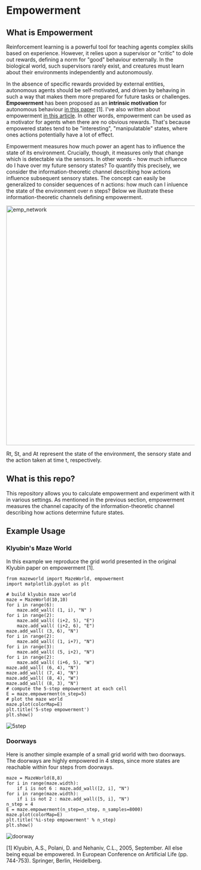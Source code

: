 # Empowerment

## What is Empowerment

Reinforcement learning is a powerful tool for teaching agents complex skills based on experience. However, it relies upon a supervisor or "critic" to dole out rewards, defining a norm for "good" behaviour externally. In the biological world, such supervisors rarely exist, and creatures must learn about their environments independently and autonomously.

In the absence of specific rewards provided by external entities, autonomous agents should be self-motivated, and driven by behaving in such a way that makes them more prepared for future tasks or challenges. **Empowerment** has been proposed as an **intrinsic motivation** for autonomous behaviour [in this paper](https://uhra.herts.ac.uk/bitstream/handle/2299/1918/901933.pdf?sequence=1) [1]. I've also written about empowerment [in this article](https://towardsdatascience.com/empowerment-as-intrinsic-motivation-b84af36d5616). In other words, empowerment can be used as a motivator for agents when there are no obvious rewards. That's because empowered states tend to be "interesting", "manipulatable" states, where ones actions potentially have a lot of effect. 

Empowerment measures how much power an agent has to influence the state of its environment. Crucially, though, it measures only that change which is detectable via the sensors. In other words - how much influence do I have over my future sensory states? To quantify this precisely, we consider the information-theoretic channel describing how actions influence subsequent sensory states. The concept can easily be generalized to consider sequences of n actions: how much can I inluence the state of the environment over n steps? Below we illustrate these information-theoretic channels defining empowerment. 

<img width="641" alt="emp_network" src="https://user-images.githubusercontent.com/13951953/44619336-b15eef00-a87c-11e8-9fea-6eb8c564fbb7.png">

Rt, St, and At represent the state of the environment, the sensory state and the action taken at time t, respectively. 

## What is this repo?

This repository allows you to calculate empowerment and experiment with it in various settings. As mentioned in the previous section, empowerment measures the channel capacity of the information-theoretic channel describing how actions determine future states.

## Example Usage 

### Klyubin's Maze World 
In this example we reproduce the grid world presented in the original Klyubin paper on empowerment [1]. 

    from mazeworld import MazeWorld, empowerment
    import matplotlib.pyplot as plt

    # build klyubin maze world 
    maze = MazeWorld(10,10)
    for i in range(6):
        maze.add_wall( (1, i), "N" )
    for i in range(2):
        maze.add_wall( (i+2, 5), "E")
        maze.add_wall( (i+2, 6), "E")
    maze.add_wall( (3, 6), "N")
    for i in range(2):
        maze.add_wall( (1, i+7), "N")
    for i in range(3):
        maze.add_wall( (5, i+2), "N")
    for i in range(2):
        maze.add_wall( (i+6, 5), "W")
    maze.add_wall( (6, 4), "N")
    maze.add_wall( (7, 4), "N")
    maze.add_wall( (8, 4), "W")
    maze.add_wall( (8, 3), "N")
    # compute the 5-step empowerment at each cell 
    E = maze.empowerment(n_step=5)
    # plot the maze world
    maze.plot(colorMap=E)
    plt.title('5-step empowerment')
    plt.show()

![5step](https://user-images.githubusercontent.com/13951953/44622686-80e77700-a8b5-11e8-9386-738a9fdbb56b.png)

### Doorways
Here is another simple example of a small grid world with two doorways. The doorways are highly empowered in 4 steps, since more states are reachable within four steps from doorways. 

    maze = MazeWorld(8,8)
    for i in range(maze.width):
        if i is not 6 : maze.add_wall([2, i], "N") 
    for i in range(maze.width):
        if i is not 2 : maze.add_wall([5, i], "N")
    n_step = 4
    E = maze.empowerment(n_step=n_step, n_samples=8000)
    maze.plot(colorMap=E)
    plt.title('%i-step empowerment' % n_step)
    plt.show()
    
![doorway](https://user-images.githubusercontent.com/13951953/44622721-40d4c400-a8b6-11e8-85e9-ee503e0319c8.png)

[1] Klyubin, A.S., Polani, D. and Nehaniv, C.L., 2005, September. All else being equal be empowered. In European Conference on Artificial Life (pp. 744-753). Springer, Berlin, Heidelberg.
